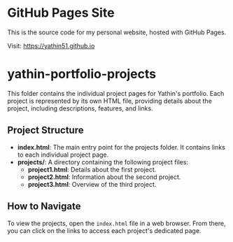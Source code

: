 # GitHub Pages Site

This is the source code for my personal website, hosted with GitHub Pages.

Visit: https://yathin51.github.io

# yathin-portfolio-projects

This folder contains the individual project pages for Yathin's portfolio. Each project is represented by its own HTML file, providing details about the project, including descriptions, features, and links.

## Project Structure

- **index.html**: The main entry point for the projects folder. It contains links to each individual project page.
- **projects/**: A directory containing the following project files:
  - **project1.html**: Details about the first project.
  - **project2.html**: Information about the second project.
  - **project3.html**: Overview of the third project.

## How to Navigate

To view the projects, open the `index.html` file in a web browser. From there, you can click on the links to access each project's dedicated page.
